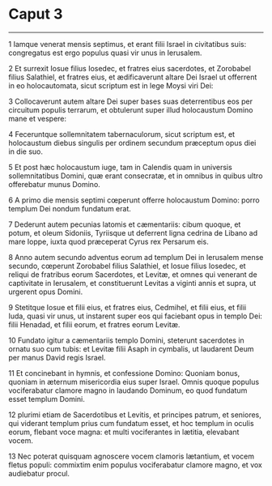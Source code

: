 # Caput 3

***

1 Iamque venerat mensis septimus, et erant filii Israel in civitatibus suis: congregatus est ergo populus quasi vir unus in Ierusalem.

2 Et surrexit Iosue filius Iosedec, et fratres eius sacerdotes, et Zorobabel filius Salathiel, et fratres eius, et ædificaverunt altare Dei Israel ut offerrent in eo holocautomata, sicut scriptum est in lege Moysi viri Dei:

3 Collocaverunt autem altare Dei super bases suas deterrentibus eos per circuitum populis terrarum, et obtulerunt super illud holocaustum Domino mane et vespere:

4 Feceruntque sollemnitatem tabernaculorum, sicut scriptum est, et holocaustum diebus singulis per ordinem secundum præceptum opus diei in die suo.

5 Et post hæc holocaustum iuge, tam in Calendis quam in universis sollemnitatibus Domini, quæ erant consecratæ, et in omnibus in quibus ultro offerebatur munus Domino.

6 A primo die mensis septimi cœperunt offerre holocaustum Domino: porro templum Dei nondum fundatum erat.

7 Dederunt autem pecunias latomis et cæmentariis: cibum quoque, et potum, et oleum Sidoniis, Tyriisque ut deferrent ligna cedrina de Libano ad mare Ioppe, iuxta quod præceperat Cyrus rex Persarum eis.

8 Anno autem secundo adventus eorum ad templum Dei in Ierusalem mense secundo, cœperunt Zorobabel filius Salathiel, et Iosue filius Iosedec, et reliqui de fratribus eorum Sacerdotes, et Levitæ, et omnes qui venerant de captivitate in Ierusalem, et constituerunt Levitas a viginti annis et supra, ut urgerent opus Domini.

9 Stetitque Iosue et filii eius, et fratres eius, Cedmihel, et filii eius, et filii Iuda, quasi vir unus, ut instarent super eos qui faciebant opus in templo Dei: filii Henadad, et filii eorum, et fratres eorum Levitæ.

10 Fundato igitur a cæmentariis templo Domini, steterunt sacerdotes in ornatu suo cum tubis: et Levitæ filii Asaph in cymbalis, ut laudarent Deum per manus David regis Israel.

11 Et concinebant in hymnis, et confessione Domino: Quoniam bonus, quoniam in æternum misericordia eius super Israel. Omnis quoque populus vociferabatur clamore magno in laudando Dominum, eo quod fundatum esset templum Domini.

12 plurimi etiam de Sacerdotibus et Levitis, et principes patrum, et seniores, qui viderant templum prius cum fundatum esset, et hoc templum in oculis eorum, flebant voce magna: et multi vociferantes in lætitia, elevabant vocem.

13 Nec poterat quisquam agnoscere vocem clamoris lætantium, et vocem fletus populi: commixtim enim populus vociferabatur clamore magno, et vox audiebatur procul.

